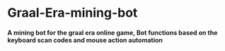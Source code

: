# Graal-Era-mining-bot
#### A mining bot for the graal era online game, Bot functions based on the keyboard scan codes and mouse action automation
